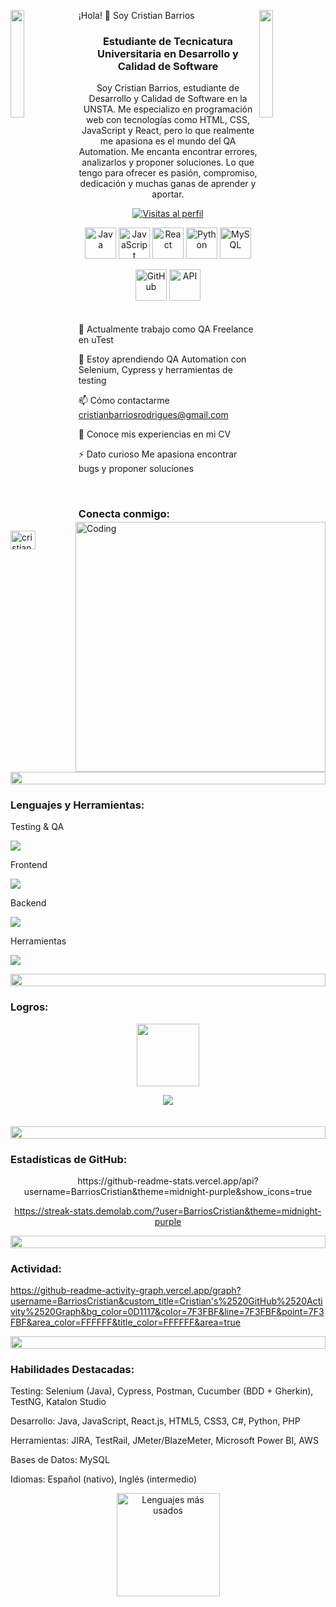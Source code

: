 ¡Hola! 👋 Soy Cristian Barrios
<img align="left" src="https://user-images.githubusercontent.com/65187002/144930161-2f783401-8d27-4fdf-a2f7-cc0ba32f1f1f.gif" width="21%" style="display:inline;"> <img align="right" src="https://user-images.githubusercontent.com/65187002/144930161-2f783401-8d27-4fdf-a2f7-cc0ba32f1f1f.gif" width="21%" style="display:inline;"><h3 align="center">Estudiante de Tecnicatura Universitaria en Desarrollo y Calidad de Software</h3><p align="center">Soy Cristian Barrios, estudiante de Desarrollo y Calidad de Software en la UNSTA. Me especializo en programación web con tecnologías como HTML, CSS, JavaScript y React, pero lo que realmente me apasiona es el mundo del QA Automation. Me encanta encontrar errores, analizarlos y proponer soluciones. Lo que tengo para ofrecer es pasión, compromiso, dedicación y muchas ganas de aprender y aportar.</p><p align="center"> <a href="https://github.com/BarriosCristian"> <img src="https://komarev.com/ghpvc/?username=BarriosCristian&label=Visitas%20al%20perfil&color=0e75b6&style=flat" alt="Visitas al perfil" /> </a> </p><div align="center"> <img src="https://techstack-generator.vercel.app/java-icon.svg" alt="Java" width="50" height="50" /> <img src="https://techstack-generator.vercel.app/js-icon.svg" alt="JavaScript" width="50" height="50" /> <img src="https://techstack-generator.vercel.app/react-icon.svg" alt="React" width="50" height="50" /> <img src="https://techstack-generator.vercel.app/python-icon.svg" alt="Python" width="50" height="50" /> <img src="https://techstack-generator.vercel.app/mysql-icon.svg" alt="MySQL" width="50" height="50" /> </div>
<div align="center"> <img src="https://techstack-generator.vercel.app/github-icon.svg" alt="GitHub" width="50" height="50" /> <img src="https://techstack-generator.vercel.app/restapi-icon.svg" alt="API" width="50" height="50" /> </div><img align="right" alt="Coding" width="400" src="https://user-images.githubusercontent.com/74038190/229223263-cf2e4b07-2615-4f87-9c38-e37600f8381a.gif"> <br><br>
🔭 Actualmente trabajo como QA Freelance en uTest

🌱 Estoy aprendiendo QA Automation con Selenium, Cypress y herramientas de testing

📫 Cómo contactarme cristianbarriosrodrigues@gmail.com

📄 Conoce mis experiencias en mi CV

⚡ Dato curioso Me apasiona encontrar bugs y proponer soluciones

<br> <h3 align="left">Conecta conmigo:</h3> <p align="left"> <a href="https://linkedin.com/in/cristian-barrios" target="blank"><img align="center" src="https://raw.githubusercontent.com/rahuldkjain/github-profile-readme-generator/master/src/images/icons/Social/linked-in-alt.svg" alt="cristian-barrios" height="30" width="40" /></a> </p> <br><img src="https://i.imgur.com/dBaSKWF.gif" height="20" width="100%"><h3 align="left">Lenguajes y Herramientas:</h3>
Testing & QA

<p align="left"> <a href="https://skillicons.dev"> <img src="https://skillicons.dev/icons?i=selenium,postman,jira,aws" /> </a> </p>
Frontend

<p align="left"> <a href="https://skillicons.dev"> <img src="https://skillicons.dev/icons?i=html,css,js,react" /> </a> </p>
Backend

<p align="left"> <a href="https://skillicons.dev"> <img src="https://skillicons.dev/icons?i=java,python,php,mysql" /> </a> </p>
Herramientas

<p align="left"> <a href="https://skillicons.dev"> <img src="https://skillicons.dev/icons?i=git,github,vscode,eclipse" /> </a> </p>
<img src="https://i.imgur.com/dBaSKWF.gif" height="20" width="100%"><h3 align="left">Logros:</h3><p align="center"> <img src="https://media.tenor.com/0ENB5HuTH0gAAAAi/trophy-beker.gif" width="100px" height="100px"></p><div align="center"> <img src="https://github-profile-trophy.vercel.app/?username=BarriosCristian&theme=matrix&no-bg=true&no-frame=true&row=1&column=4&title=MultiLanguage,Commits,PullRequest,Reviews"> </div> <br><br><img src="https://i.imgur.com/dBaSKWF.gif" height="20" width="100%"><h3 align="left">Estadísticas de GitHub:</h3> <div align="center">
https://github-readme-stats.vercel.app/api?username=BarriosCristian&theme=midnight-purple&show_icons=true

https://streak-stats.demolab.com/?user=BarriosCristian&theme=midnight-purple

</div>



<img src="https://i.imgur.com/dBaSKWF.gif" height="20" width="100%"><h3 align="left">Actividad:</h3>
https://github-readme-activity-graph.vercel.app/graph?username=BarriosCristian&custom_title=Cristian's%2520GitHub%2520Activity%2520Graph&bg_color=0D1117&color=7F3FBF&line=7F3FBF&point=7F3FBF&area_color=FFFFFF&title_color=FFFFFF&area=true



<img src="https://i.imgur.com/dBaSKWF.gif" height="20" width="100%"><h3 align="left">Habilidades Destacadas:</h3>
Testing: Selenium (Java), Cypress, Postman, Cucumber (BDD + Gherkin), TestNG, Katalon Studio

Desarrollo: Java, JavaScript, React.js, HTML5, CSS3, C#, Python, PHP

Herramientas: JIRA, TestRail, JMeter/BlazeMeter, Microsoft Power BI, AWS

Bases de Datos: MySQL

Idiomas: Español (nativo), Inglés (intermedio)


<p align="center"> <img src="https://github-readme-stats.vercel.app/api/top-langs?username=BarriosCristian&show_icons=true&locale=es&layout=compact&theme=radical" alt="Lenguajes más usados" height="165"/> </p>
